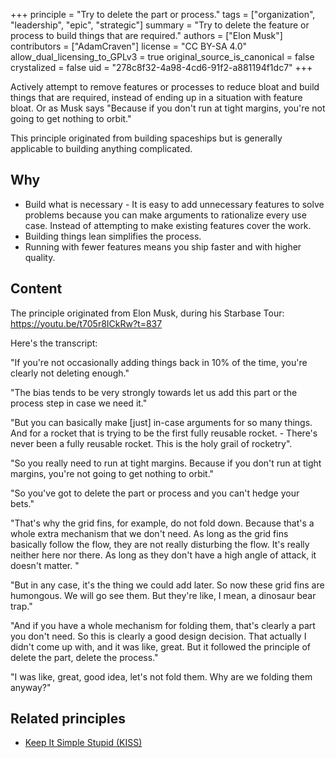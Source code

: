 +++
principle = "Try to delete the part or process."
tags = ["organization", "leadership", "epic", "strategic"]
summary = "Try to delete the feature or process to build things that are required."
authors = ["Elon Musk"]
contributors = ["AdamCraven"]
license = "CC BY-SA 4.0"
allow_dual_licensing_to_GPLv3 = true
original_source_is_canonical = false
crystalized = false
uid = "278c8f32-4a98-4cd6-91f2-a881194f1dc7"
+++

Actively attempt to remove features or processes to reduce bloat and build things that are required, instead of ending up in a situation with feature bloat. Or as Musk says "Because if you don't run at tight margins, you're not going to get nothing to orbit."

This principle originated from building spaceships but is generally applicable to building anything complicated.

## Why

* Build what is necessary - It is easy to add unnecessary features to solve problems because you can make arguments to rationalize every use case. Instead of attempting to make existing features cover the work.
* Building things lean simplifies the process.
* Running with fewer features means you ship faster and with higher quality.


## Content

The principle originated from Elon Musk, during his Starbase Tour: https://youtu.be/t705r8ICkRw?t=837

Here's the transcript:

"If you're not occasionally adding things back in 10% of the time, you're clearly not deleting enough."

"The bias tends to be very strongly towards let us add this part or the process step in case we need it."

"But you can basically make [just] in-case arguments for so many things. And for a rocket that is trying to be the first fully reusable rocket.  - There's never been a fully reusable rocket. This is the holy grail of rocketry".

"So you really need to run at tight margins. Because if you don't run at tight margins, you're not going to get nothing to orbit."

"So you've got to delete the part or process and you can't hedge your bets."

"That's why the grid fins, for example, do not fold down. Because that's a whole extra mechanism that we don't need. As long as the grid fins basically follow the flow, they are not really disturbing the flow. It's really neither here nor there. As long as they don't have a high angle of attack, it doesn't matter. "

"But in any case, it's the thing we could add later. So now these grid fins are humongous. We will go see them. But they're like, I mean, a dinosaur bear trap."

"And if you have a whole mechanism for folding them, that's clearly a part you don't need. So this is clearly a good design decision. That actually I didn't come up with, and it was like, great.
But it followed the principle of delete the part, delete the process."

"I was like, great, good idea, let's not fold them. Why are we folding them anyway?"

## Related principles

* [Keep It Simple Stupid (KISS)](https://principles.dev/p/keep-it-simple-stupid-kiss/)